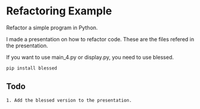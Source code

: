 # Refactoring Example
Refactor a simple program in Python.

I made a presentation on how to refactor code. These are the files refered in the presentation.

If you want to use main_4.py or display.py, you need to use blessed.

`pip install blessed`

## Todo

    1. Add the blessed version to the presentation.
